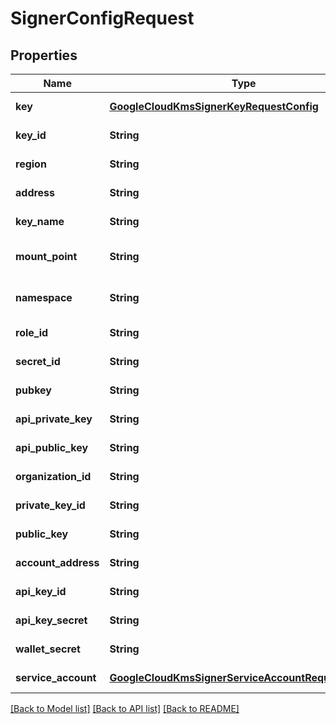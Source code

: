 # SignerConfigRequest
## Properties

| Name | Type | Description | Notes |
|------------ | ------------- | ------------- | -------------|
| **key** | [**GoogleCloudKmsSignerKeyRequestConfig**](GoogleCloudKmsSignerKeyRequestConfig.md) |  | [default to null] |
| **key\_id** | **String** |  | [default to null] |
| **region** | **String** |  | [default to null] |
| **address** | **String** |  | [default to null] |
| **key\_name** | **String** |  | [default to null] |
| **mount\_point** | **String** |  | [optional] [default to null] |
| **namespace** | **String** |  | [optional] [default to null] |
| **role\_id** | **String** |  | [default to null] |
| **secret\_id** | **String** |  | [default to null] |
| **pubkey** | **String** |  | [default to null] |
| **api\_private\_key** | **String** |  | [default to null] |
| **api\_public\_key** | **String** |  | [default to null] |
| **organization\_id** | **String** |  | [default to null] |
| **private\_key\_id** | **String** |  | [default to null] |
| **public\_key** | **String** |  | [default to null] |
| **account\_address** | **String** |  | [default to null] |
| **api\_key\_id** | **String** |  | [default to null] |
| **api\_key\_secret** | **String** |  | [default to null] |
| **wallet\_secret** | **String** |  | [default to null] |
| **service\_account** | [**GoogleCloudKmsSignerServiceAccountRequestConfig**](GoogleCloudKmsSignerServiceAccountRequestConfig.md) |  | [default to null] |

[[Back to Model list]](../README.md#documentation-for-models) [[Back to API list]](../README.md#documentation-for-api-endpoints) [[Back to README]](../README.md)

